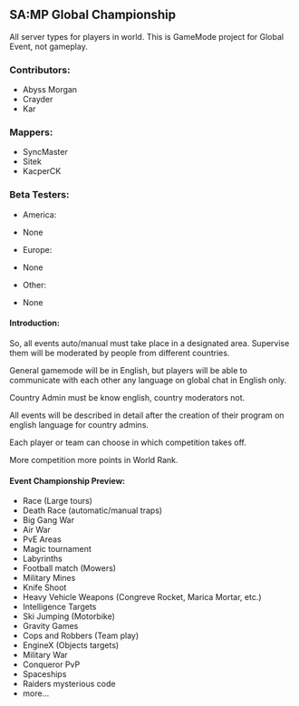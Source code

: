 ## SA:MP Global Championship
All server types for players in world.
This is GameMode project for Global Event, not gameplay.


### Contributors:
* Abyss Morgan
* Crayder
* Kar


### Mappers:
* SyncMaster
* Sitek
* KacperCK

### Beta Testers:

* America:
 * None

* Europe:
 * None

* Other:
 * None
 

#### Introduction:
So, all events auto/manual must take place in a designated area.
Supervise them will be moderated by people from different countries.

General gamemode will be in English, but players will be able to communicate with each other any language on global chat in English only.

Country Admin must be know english, country moderators not.

All events will be described in detail after the creation of their program on english language for country admins.

Each player or team can choose in which competition takes off.

More competition more points in World Rank.


#### Event Championship Preview:
* Race (Large tours)
* Death Race (automatic/manual traps)
* Big Gang War
* Air War
* PvE Areas
* Magic tournament
* Labyrinths
* Football match (Mowers)
* Military Mines
* Knife Shoot
* Heavy Vehicle Weapons (Congreve Rocket, Marica Mortar, etc.)
* Intelligence Targets
* Ski Jumping (Motorbike)
* Gravity Games
* Cops and Robbers (Team play)
* EngineX (Objects targets)
* Military War
* Conqueror PvP
* Spaceships
* Raiders mysterious code
* more...
